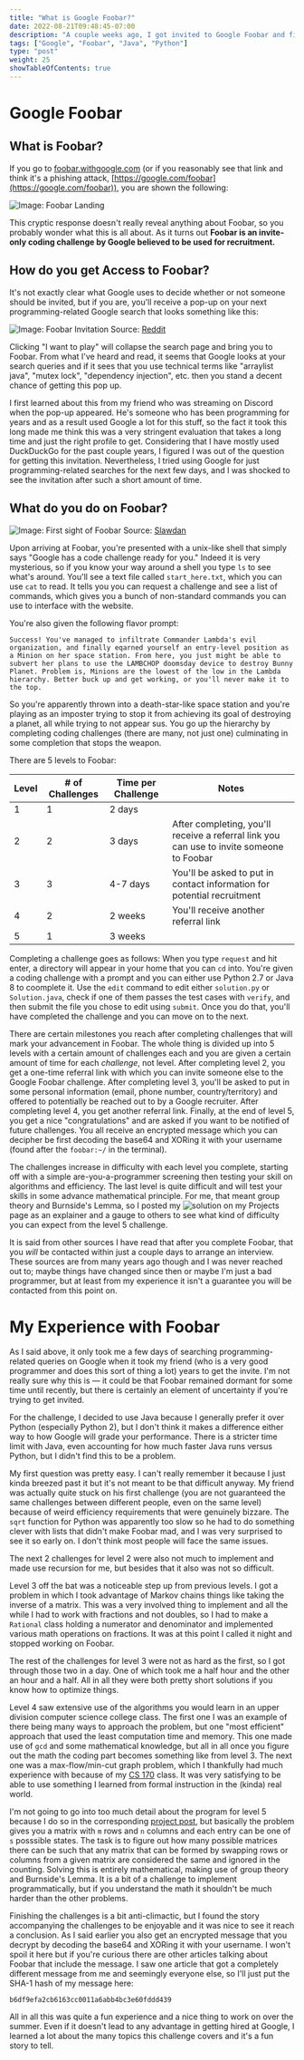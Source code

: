 ```yaml
---
title: "What is Google Foobar?"
date: 2022-08-21T09:48:45-07:00
description: "A couple weeks ago, I got invited to Google Foobar and finished all the challenges. This is what you can expect from it."
tags: ["Google", "Foobar", "Java", "Python"]
type: "post"
weight: 25
showTableOfContents: true
---
```


# Google Foobar

## What is Foobar?

If you go to [foobar.withgoogle.com](https://foobar.withgoogle.com) (or if you reasonably see that link and think it's a phishing attack, [https://google.com/foobar](https://google.com/foobar)), you are shown the following:

![Image: Foobar Landing](/images/posts/foobar/landing.png)

This cryptic response doesn't really reveal anything about Foobar, so you probably wonder what this is all about. As it turns out **Foobar is an invite-only coding challenge by Google believed to be used for recruitment.**

## How do you get Access to Foobar?

It's not exactly clear what Google uses to decide whether or not someone should be invited, but if you are, you'll receive a pop-up on your next programming-related Google search that looks something like this:

![Image: Foobar Invitation](/images/posts/foobar/invitation.png)
Source: [Reddit](https://www.reddit.com/r/compsci/comments/5vo58i/i_got_the_google_foobar_challenge_today/)

Clicking "I want to play" will collapse the search page and bring you to Foobar. From what I've heard and read, it seems that Google looks at your search queries and if it sees that you use technical terms like "arraylist java", "mutex lock", "dependency injection", etc. then you stand a decent chance of getting this pop up.

I first learned about this from my friend who was streaming on Discord when the pop-up appeared. He's someone who has been programming for years and as a result used Google a lot for this stuff, so the fact it took this long made me think this was a very stringent evaluation that takes a long time and just the right profile to get. Considering that I have mostly used DuckDuckGo for the past couple years, I figured I was out of the question for getting this invitation. Nevertheless, I tried using Google for just programming-related searches for the next few days, and I was shocked to see the invitation after such a short amount of time.

## What do you do on Foobar?

![Image: First sight of Foobar](/images/posts/foobar/first-sight.png)
Source: [Slawdan](https://slawdan.github.io/14569656614034.html)

Upon arriving at Foobar, you're presented with a unix-like shell that simply says "Google has a code challenge ready for you." Indeed it is very mysterious, so if you know your way around a shell you type `ls` to see what's around. You'll see a text file called `start_here.txt`, which you can use `cat` to read. It tells you you can request a challenge and see a list of commands, which gives you a bunch of non-standard commands you can use to interface with the website.

You're also given the following flavor prompt:

```
Success! You've managed to infiltrate Commander Lambda's evil organization, and finally eqarned yourself an entry-level position as a Minion on her space station. From here, you just might be able to subvert her plans to use the LAMBCHOP doomsday device to destroy Bunny Planet. Problem is, Minions are the lowest of the low in the Lambda hierarchy. Better buck up and get working, or you'll never make it to the top.
```

So you're apparently thrown into a death-star-like space station and you're playing as an imposter trying to stop it from achieving its goal of destroying a planet, all while trying to not appear sus. You go up the hierarchy by completing coding challenges (there are many, not just one) culminating in some completion that stops the weapon.

There are 5 levels to Foobar:

| Level | # of Challenges | Time per Challenge | Notes |
|-------|-----------------|--------------------|-------|
| 1     | 1               | 2 days             |       |
| 2     | 2               | 3 days             | After completing, you'll receive a referral link you can use to invite someone to Foobar      |
| 3     | 3               | 4-7 days           | You'll be asked to put in contact information for potential recruitment |
| 4     | 2               | 2 weeks            | You'll receive another referral link |
| 5     | 1               | 3 weeks            |       |

Completing a challenge goes as follows: When you type `request` and hit enter, a directory will appear in your home that you can `cd` into. You're given a coding challenge with a prompt and you can either use Python 2.7 or Java 8 to coomplete it. Use the `edit` command to edit either `solution.py` or `Solution.java`, check if one of them passes the test cases with `verify`, and then submit the file you chose to edit using `submit`. Once you do that, you'll have completed the challenge and you can move on to the next.

There are certain milestones you reach after completing challenges that will mark your advancement in Foobar. The whole thing is divided up into 5 levels with a certain amount of challenges each and you are given a certain amount of time for each *challenge*, not level. After completing level 2, you get a one-time referral link with which you can invite someone else to the Google Foobar challenge. After completing level 3, you'll be asked to put in some personal information (email, phone number, country/territory) and offered to potentially be reached out to by a Google recruiter. After completing level 4, you get another referral link. Finally, at the end of level 5, you get a nice "congratulations" and are asked if you want to be notified of future challenges. You all receive an encrypted message which you can decipher be first decoding the base64 and XORing it with your username (found after the `foobar:~/` in the terminal).

The challenges increase in difficulty with each level you complete, starting off with a simple are-you-a-programmer screening then testing your skill on algorithms and efficiency. The last level is quite difficult and will test your skills in some advance mathematical principle. For me, that meant group theory and Burnside's Lemma, so I posted my ![solution](/projects/matrix-equivalence-classes) on my Projects page as an explainer and a gauge to others to see what kind of difficulty you can expect from the level 5 challenge.

It is said from other sources I have read that after you complete Foobar, that you *will* be contacted within just a couple days to arrange an interview. These sources are from many years ago though and I was never reached out to; maybe things have changed since then or maybe I'm just a bad programmer, but at least from my experience it isn't a guarantee you will be contacted from this point on.

# My Experience with Foobar

As I said above, it only took me a few days of searching programming-related queries on Google when it took my friend (who is a very good programmer and does this sort of thing a lot) years to get the invite. I'm not really sure why this is — it could be that Foobar remained dormant for some time until recently, but there is certainly an element of uncertainty if you're trying to get invited.

For the challenge, I decided to use Java because I generally prefer it over Python (especially Python 2), but I don't think it makes a difference either way to how Google will grade your performance. There is a stricter time limit with Java, even accounting for how much faster Java runs versus Python, but I didn't find this to be a problem.

My first question was pretty easy. I can't really remember it because I just kinda breezed past it but it's not meant to be that difficult anyway. My friend was actually quite stuck on his first challenge (you are not guaranteed the same challenges between different people, even on the same level) because of weird efficiency requirements that were genuinely bizzare. The `sqrt` function for Python was apparently too slow so he had to do something clever with lists that didn't make Foobar mad, and I was very surprised to see it so early on. I don't think most people will face the same issues.

The next 2 challenges for level 2 were also not much to implement and made use recursion for me, but besides that it also was not so difficult.

Level 3 off the bat was a noticeable step up from previous levels. I got a problem in which I took advantage of Markov chains things like taking the inverse of a matrix. This was a very involved thing to implement and all the while I had to work with fractions and not doubles, so I had to make a `Rational` class holding a numerator and denominator and implemented various math operations on fractions. It was at this point I called it night and stopped working on Foobar.

The rest of the challenges for level 3 were not as hard as the first, so I got through those two in a day. One of which took me a half hour and the other an hour and a half. All in all they were both pretty short solutions if you know how to optimize things.

Level 4 saw extensive use of the algorithms you would learn in an upper division computer science college class. The first one I was an example of there being many ways to approach the problem, but one "most efficient" approach that used the least computation time and memory. This one made use of `gcd` and some mathematical knowledge, but all in all once you figure out the math the coding part becomes something like from level 3. The next one was a max-flow/min-cut graph problem, which I thankfully had much experience with because of my [CS 170](https://cs170.org) class. It was very satisfying to be able to use something I learned from formal instruction in the (kinda) real world.

I'm not going to go into too much detail about the program for level 5 because I do so in the corresponding [project post](/projects/matrix-equivalence-classes), but basically the problem gives you a matrix with `m` rows and `n` columns and each entry can be one of `s` posssible states. The task is to figure out how many possible matrices there can be such that any matrix that can be formed by swapping rows or columns from a given matrix are considered the same and ignored in the counting. Solving this is entirely mathematical, making use of group theory and Burnside's Lemma. It is a bit of a challenge to implement programmatically, but if you understand the math it shouldn't be much harder than the other problems.

Finishing the challenges is a bit anti-climactic, but I found the story accompanying the challenges to be enjoyable and it was nice to see it reach a conclusion. As I said earlier you also get an encrypted message that you decrypt by decoding the base64 and XORing it with your username. I won't spoil it here but if you're curious there are other articles talking about Foobar that include the message. I saw one article that got a completely different message from me and seemingly everyone else, so I'll just put the SHA-1 hash of my message here:
```
b6df9efa2cb6163cc0011a6abb4bc3e60fddd439
```

All in all this was quite a fun experience and a nice thing to work on over the summer. Even if it doesn't lead to any advantage in getting hired at Google, I learned a lot about the many topics this challenge covers and it's a fun story to tell.